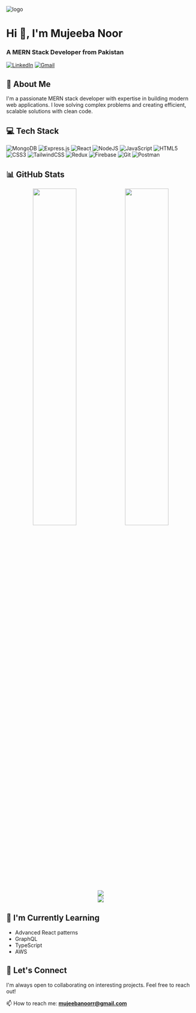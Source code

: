 ![logo](https://github.com/Mujeeba-Noor12/Mujeeba-Noor12/blob/main/banner.png)
# Hi 👋, I'm Mujeeba Noor
### A MERN Stack Developer from Pakistan

[![LinkedIn](https://img.shields.io/badge/LinkedIn-0077B5?style=for-the-badge&logo=linkedin&logoColor=white)](https://linkedin.com/in/mujeeba-noor)
[![Gmail](https://img.shields.io/badge/Gmail-D14836?style=for-the-badge&logo=gmail&logoColor=white)](mailto:mujeebanoorr@gmail.com)

## 🚀 About Me
I'm a passionate MERN stack developer with expertise in building modern web applications. I love solving complex problems and creating efficient, scalable solutions with clean code.

## 💻 Tech Stack
![MongoDB](https://img.shields.io/badge/MongoDB-%234ea94b.svg?style=for-the-badge&logo=mongodb&logoColor=white)
![Express.js](https://img.shields.io/badge/express.js-%23404d59.svg?style=for-the-badge&logo=express&logoColor=%2361DAFB)
![React](https://img.shields.io/badge/react-%2320232a.svg?style=for-the-badge&logo=react&logoColor=%2361DAFB)
![NodeJS](https://img.shields.io/badge/node.js-6DA55F?style=for-the-badge&logo=node.js&logoColor=white)
![JavaScript](https://img.shields.io/badge/javascript-%23323330.svg?style=for-the-badge&logo=javascript&logoColor=%23F7DF1E)
![HTML5](https://img.shields.io/badge/html5-%23E34F26.svg?style=for-the-badge&logo=html5&logoColor=white)
![CSS3](https://img.shields.io/badge/css3-%231572B6.svg?style=for-the-badge&logo=css3&logoColor=white)
![TailwindCSS](https://img.shields.io/badge/tailwindcss-%2338B2AC.svg?style=for-the-badge&logo=tailwind-css&logoColor=white)
![Redux](https://img.shields.io/badge/redux-%23593d88.svg?style=for-the-badge&logo=redux&logoColor=white)
![Firebase](https://img.shields.io/badge/firebase-%23039BE5.svg?style=for-the-badge&logo=firebase)
![Git](https://img.shields.io/badge/git-%23F05033.svg?style=for-the-badge&logo=git&logoColor=white)
![Postman](https://img.shields.io/badge/Postman-FF6C37?style=for-the-badge&logo=postman&logoColor=white)

## 📊 GitHub Stats
<div align="center">
  <img width="48%" src="https://github-readme-stats.vercel.app/api?username=mujeeba-noor12&show_icons=true&theme=radical" />
  <img width="48%" src="https://github-readme-streak-stats.herokuapp.com/?user=mujeeba-noor12&theme=radical" />
</div>

<div align="center">
  <img src="https://github-readme-stats.vercel.app/api/top-langs/?username=mujeeba-noor12&layout=compact&theme=radical" />
</div>

<div align="center">
  <img src="https://github-profile-trophy.vercel.app/?username=mujeeba-noor12&theme=radical&row=2&column=3" />
</div>

## 🌱 I'm Currently Learning
- Advanced React patterns
- GraphQL
- TypeScript
- AWS

## 💬 Let's Connect
I'm always open to collaborating on interesting projects. Feel free to reach out!

📫 How to reach me: **mujeebanoorr@gmail.com**
